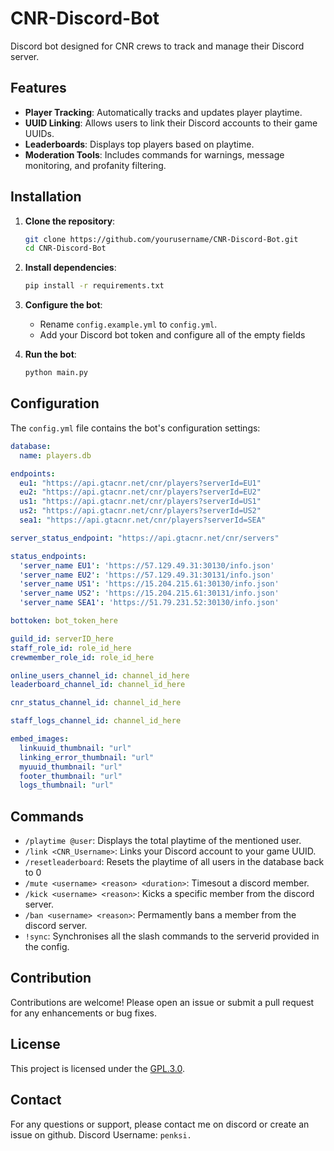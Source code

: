 # CNR-Discord-Bot

Discord bot designed for CNR crews to track and manage their Discord server.

## Features

- **Player Tracking**: Automatically tracks and updates player playtime.
- **UUID Linking**: Allows users to link their Discord accounts to their game UUIDs.
- **Leaderboards**: Displays top players based on playtime.
- **Moderation Tools**: Includes commands for warnings, message monitoring, and profanity filtering.

## Installation

1. **Clone the repository**:

    ```bash
    git clone https://github.com/yourusername/CNR-Discord-Bot.git
    cd CNR-Discord-Bot
    ```

2. **Install dependencies**:

    ```bash
    pip install -r requirements.txt
    ```

3. **Configure the bot**:

    - Rename `config.example.yml` to `config.yml`.
    - Add your Discord bot token and configure all of the empty fields

4. **Run the bot**:

    ```bash
    python main.py
    ```

## Configuration

The `config.yml` file contains the bot's configuration settings:

```yaml
database:
  name: players.db

endpoints:
  eu1: "https://api.gtacnr.net/cnr/players?serverId=EU1"
  eu2: "https://api.gtacnr.net/cnr/players?serverId=EU2"
  us1: "https://api.gtacnr.net/cnr/players?serverId=US1"
  us2: "https://api.gtacnr.net/cnr/players?serverId=US2"
  sea1: "https://api.gtacnr.net/cnr/players?serverId=SEA"

server_status_endpoint: "https://api.gtacnr.net/cnr/servers"

status_endpoints:
  'server_name EU1': 'https://57.129.49.31:30130/info.json'
  'server_name EU2': 'https://57.129.49.31:30131/info.json'
  'server_name US1': 'https://15.204.215.61:30130/info.json'
  'server_name US2': 'https://15.204.215.61:30131/info.json'
  'server_name SEA1': 'https://51.79.231.52:30130/info.json'

bottoken: bot_token_here

guild_id: serverID_here
staff_role_id: role_id_here
crewmember_role_id: role_id_here

online_users_channel_id: channel_id_here 
leaderboard_channel_id: channel_id_here 

cnr_status_channel_id: channel_id_here 

staff_logs_channel_id: channel_id_here

embed_images:
  linkuuid_thumbnail: "url"
  linking_error_thumbnail: "url"
  myuuid_thumbnail: "url"
  footer_thumbnail: "url"
  logs_thumbnail: "url"
```

## Commands

- `/playtime @user`: Displays the total playtime of the mentioned user.
- `/link <CNR_Username>`: Links your Discord account to your game UUID.
- `/resetleaderboard`: Resets the playtime of all users in the database back to 0
- `/mute <username> <reason> <duration>`: Timesout a discord member.
- `/kick <username> <reason>`: Kicks a specific member from the discord server.
- `/ban <username> <reason>`: Permamently bans a member from the discord server.
- `!sync`: Synchronises all the slash commands to the serverid provided in the config.

## Contribution

Contributions are welcome! Please open an issue or submit a pull request for any enhancements or bug fixes.

## License

This project is licensed under the [GPL.3.0](https://github.com/penkDev/CNR-Discord-Bot?tab=License-1-ov-file).
## Contact

For any questions or support, please contact me on discord or create an issue on github. Discord Username: `penksi.`